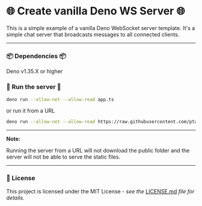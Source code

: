 # 🌐 Create vanilla Deno WS Server 🌐

This is a simple example of a vanilla Deno WebSocket server template. It's a
simple chat server that broadcasts messages to all connected clients.

---

### 📦 Dependencies 📦

Deno v1.35.X or higher

### 🚀 Run the server 🚀

```bash
deno run --allow-net --allow-read app.ts
```

or run it from a URL

```bash
deno run --allow-net --allow-read https://raw.githubusercontent.com/ptaushanov/deno-ws/master/app.ts
```

---

**Note:**

Running the server from a URL will not download the public folder and the server
will not be able to serve the static files.

---

### 📝 License

This project is licensed under the MIT License - _see the_
[LICENSE.md](https://github.com/ptaushanov/festify/blob/master/LICENSE) _file
for details._
